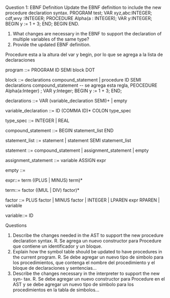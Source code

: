 Question 1: EBNF Definition
Update the EBNF definition to include the new procedure declaration syntax.
PROGRAM test;
VAR
xyz,abc:INTEGER;
cdf,wvy :INTEGER;
PROCEDURE Alpha(a : INTEGER);
VAR y:INTEGER;
BEGIN
y := 1 + 3;
END;
BEGIN
END.
1. What changes are necessary in the EBNF to support the declaration of
multiple variables of the same type? 
2. Provide the updated EBNF definition.

Procedure esta a la altura del var y begin, por lo que se agrega a la lista de declaraciones

program ::= PROGRAM ID SEMI block DOT

block ::= declarations compound_statement
          | procedure ID SEMI declarations compound_statement  -- se agrega esta regla, PEOCEDURE Alpha(a:Integer) ; VAR y:Integer; BEGIN y := 1 + 3; END;

declarations ::= VAR (variable_declaration SEMI)+
                 | empty

variable_declaration ::= ID (COMMA ID)* COLON type_spec

type_spec ::= INTEGER | REAL

compound_statement ::= BEGIN statement_list END

statement_list ::= statement
               | statement SEMI statement_list

statement ::= compound_statement
          | assignment_statement
          | empty

assignment_statement ::= variable ASSIGN expr

empty ::=

expr::= term ((PLUS | MINUS) term)*

term::= factor ((MUL | DIV) factor)*

factor ::= PLUS factor
       | MINUS factor
       | INTEGER
       | LPAREN expr RPAREN
       | variable

variable::= ID

Questions

1. Describe the changes needed in the AST to support the new procedure
declaration syntax.
R. Se agrega un nuevo constructor para Procedure que contiene un identificador y un bloque.
1. Explain how the symbol table should be updated to have procedures in
the current program.
R. Se debe agregar un nuevo tipo de simbolo para los procedimientos, que contenga el nombre del procedimiento y el bloque de declaraciones y sentencias...
1. Describe the changes necessary in the interpreter to support the new syn-
tax.
R. Se debe agregar un nuevo constructor para Procedure en el AST y se debe agregar un nuevo tipo de simbolo para los procedimientos en la tabla de simbolos... 
